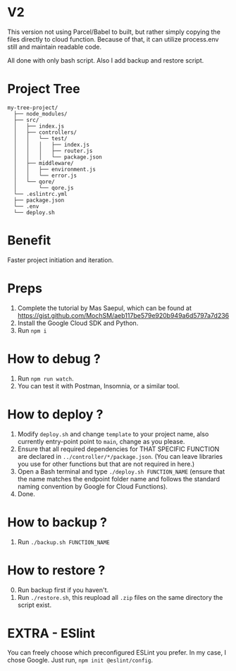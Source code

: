 # V2

This version not using Parcel/Babel to built, but rather simply copying the files directly to cloud function.
Because of that, it can utilize process.env still and maintain readable code.

All done with only bash script. Also I add backup and restore script.

# Project Tree

```
my-tree-project/
  ├── node_modules/
  ├── src/
  │   ├── index.js
  │   ├── controllers/
  │   │   └── test/ 
  │   │   │   ├── index.js
  │   │   │   ├── router.js
  │   │   │   └── package.json
  │   ├── middleware/
  │   │   ├── environment.js
  │   │   └── error.js
  │   └── qore/
  │       └── qore.js
  └── .eslintrc.yml
  ├── package.json
  └── .env
  └── deploy.sh
```


# Benefit

Faster project initiation and iteration.

# Preps

1. Complete the tutorial by Mas Saepul, which can be found at https://gist.github.com/MochSM/aeb117be579e920b949a6d5797a7d236
2. Install the Google Cloud SDK and Python.
3. Run `npm i` 

# How to debug ?

1. Run `npm run watch`. 
2. You can test it with Postman, Insomnia, or a similar tool.

# How to deploy ?

1. Modify `deploy.sh` and change `template` to your project name, also currently entry-point point to `main`, change as you please.
2. Ensure that all required dependencies for THAT SPECIFIC FUNCTION are declared in `../controller/*/package.json`. (You can leave libraries you use for other functions but that are not required in here.)
3. Open a Bash terminal and type `./deploy.sh FUNCTION_NAME` (ensure that the name matches the endpoint folder name and follows the standard naming convention by Google for Cloud Functions).
4. Done.

# How to backup ?

1. Run `./backup.sh FUNCTION_NAME`

# How to restore ?

0. Run backup first if you haven't.
1. Run `./restore.sh`, this reupload all `.zip` files on the same directory the script exist.

# EXTRA - ESlint

You can freely choose which preconfigured ESLint you prefer. In my case, I chose Google. Just run, `npm init @eslint/config`.


